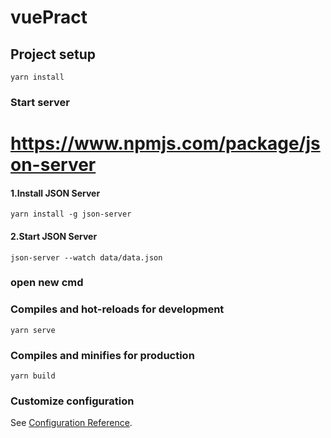 # vuePract

## Project setup

```
yarn install
```

### Start server

# https://www.npmjs.com/package/json-server

#### 1.Install JSON Server

```
yarn install -g json-server
```

#### 2.Start JSON Server

```
json-server --watch data/data.json
```

### open new cmd

### Compiles and hot-reloads for development

```
yarn serve
```

### Compiles and minifies for production

```
yarn build
```

### Customize configuration

See [Configuration Reference](https://cli.vuejs.org/config/).
